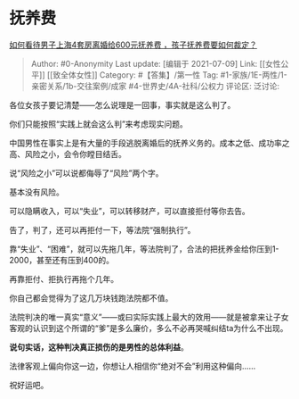# 抚养费
[如何看待男子上海4套房离婚给600元抚养费 ，孩子抚养费要如何裁定？](https://www.zhihu.com/question/470202472/answer/1981030208)

> Author: #0-Anonymity
> Last update: [编辑于 2021-07-09]
> Link: [[女性公平]] [[致全体女性]]
> Category: #【答集】/第一性
> Tag: #1-家族/1E-两性/1-亲密关系/1b-交往案例/成家 #4-世界史/4A-社科/公权力
> 评论区:
> 泛讨论:

各位女孩子要记清楚——怎么说理是一回事，事实就是这么判了。

你们只能按照“实践上就会这么判”来考虑现实问题。

中国男性在事实上是有大量的手段逃脱离婚后的抚养义务的。成本之低、成功率之高、风险之小，会令你瞠目结舌。

说“风险之小”可以说都侮辱了“风险”两个字。

基本没有风险。

可以隐瞒收入，可以“失业”，可以转移财产，可以直接拒付等你去告。

告了，判了，还可以再拒付一下，等法院“强制执行”。

靠“失业”、“困难”，就可以先拖几年，等法院判了，合法的把抚养金给你压到1-2000，甚至还有压到400的。

再靠拒付、拒执行再拖个几年。

你自己都会觉得为了这几万块钱跑法院都不值。

法院判决的唯一真实“意义”——或曰实际实践上最大的效用——就是被拿来让子女客观的认识到这个所谓的“爹”是多么廉价，多么不必再哭喊纠结ta为什么不出现。

**说句实话，这种判决真正损伤的是男性的总体利益**。

法律客观上偏向你这一边，你想让人相信你“绝对不会”利用这种偏向……

祝好运吧。
